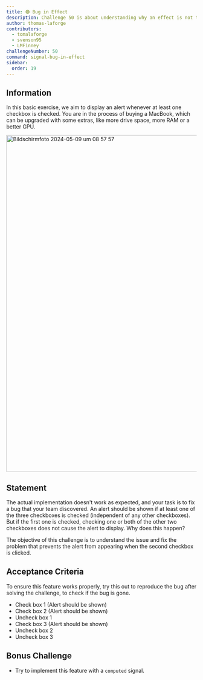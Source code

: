 ```yaml
---
title: 🟢 Bug in Effect
description: Challenge 50 is about understanding why an effect is not triggered.
author: thomas-laforge
contributors:
  - tomalaforge
  - svenson95
  - LMFinney
challengeNumber: 50
command: signal-bug-in-effect
sidebar:
  order: 19
---
```


## Information

In this basic exercise, we aim to display an alert whenever at least one checkbox is checked. You are in the process of buying a MacBook, which can be upgraded with some extras, like more drive space, more RAM or a better GPU.

<img width="889" alt="Bildschirmfoto 2024-05-09 um 08 57 57" src="https://github.com/svenson95/angular-challenges/assets/46655156/d78f42a5-9064-4a33-bb8c-c0433bd6966d">

## Statement

The actual implementation doesn't work as expected, and your task is to fix a bug that your team discovered. An alert should be shown if at least one of the three checkboxes is checked (independent of any other checkboxes). But if the first one is checked, checking one or both of the other two checkboxes does not cause the alert to display. Why does this happen?

The objective of this challenge is to understand the issue and fix the problem that prevents the alert from appearing when the second checkbox is clicked.

## Acceptance Criteria

To ensure this feature works properly, try this out to reproduce the bug after solving the challenge, to check if the bug is gone.

- Check box 1 (Alert should be shown)
- Check box 2 (Alert should be shown)
- Uncheck box 1
- Check box 3 (Alert should be shown)
- Uncheck box 2
- Uncheck box 3

## Bonus Challenge

- Try to implement this feature with a `computed` signal.

